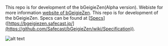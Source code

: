 This repo is for development of the bGeigieZen(Alpha version).
Webiste for more information [website of bGeigieZen](https://bgeigiezen.safecast.jp/).
This repo is for development of the bGeigieZen.
Specs can be found at [[Specs](https://github.com/Safecast/bGeigieZen/wiki/Specification)]([https://bgeigiezen.safecast.jp/](https://github.com/Safecast/bGeigieZen/wiki/Specification)). 

![alt text](https://bgeigiezen.safecast.jp/wp-content/uploads/2023/07/bGeigieZenFull01-576x1024.jpg)
